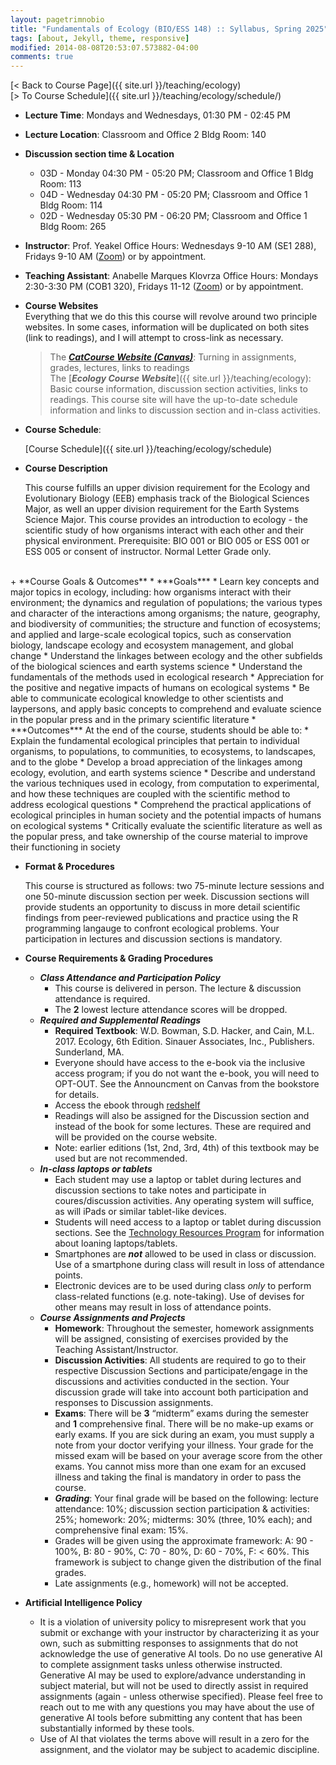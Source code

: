 ```yaml
---
layout: pagetrimnobio
title: "Fundamentals of Ecology (BIO/ESS 148) :: Syllabus, Spring 2025"
tags: [about, Jekyll, theme, responsive]
modified: 2014-08-08T20:53:07.573882-04:00
comments: true
---
```


[< Back to Course Page]({{ site.url }}/teaching/ecology)  
[> To Course Schedule]({{ site.url }}/teaching/ecology/schedule/)


+ **Lecture Time**: Mondays and Wednesdays, 01:30 PM - 02:45 PM    
+ **Lecture Location**: Classroom and Office 2 Bldg Room: 140  
+ **Discussion section time & Location**  
    * 03D - Monday 04:30 PM - 05:20 PM; Classroom and Office 1 Bldg Room: 113  
    * 04D - Wednesday 04:30 PM - 05:20 PM; Classroom and Office 1 Bldg Room: 114  
    * 02D - Wednesday 05:30 PM - 06:20 PM; Classroom and Office 1 Bldg Room: 265  
+ **Instructor**: Prof. Yeakel Office Hours: Wednesdays 9-10 AM (SE1 288), Fridays 9-10 AM ([Zoom](https://ucmerced.zoom.us/j/5384567727)) or by appointment.         
+ **Teaching Assistant**: Anabelle Marques Klovrza Office Hours: Mondays 2:30-3:30 PM (COB1 320), Fridays 11-12 ([Zoom](https://ucmerced.zoom.us/j/86408413320?pwd=z1Zkrnwe9vfZLilptfe2Qkw13Wgjtc.1)) or by appointment.        
+ **Course Websites**  
    Everything that we do this this course will revolve around two principle websites. In some cases, information will be duplicated on both sites (link to readings), and I will attempt to cross-link as necessary.
    > The [***CatCourse Website (Canvas)***](https://catcourses.ucmerced.edu/): Turning in assignments, grades, lectures, links to readings  
    > The [***Ecology Course Website***]({{ site.url }}/teaching/ecology): Basic course information, discussion section activities, links to readings. This course site will have the up-to-date schedule information and links to discussion section and in-class activities.  
+ **Course Schedule**: 

    [Course Schedule]({{ site.url }}/teaching/ecology/schedule)  

+ **Course Description**  

    This course fulfills an upper division requirement for the Ecology and Evolutionary Biology (EEB) emphasis track of the Biological Sciences Major, as well an upper division requirement for the Earth Systems Science Major. This course provides an introduction to ecology - the scientific study of how organisms interact with each other and their physical environment. Prerequisite: BIO 001 or BIO 005 or ESS 001 or ESS 005 or consent of instructor. Normal Letter Grade only.
<br>  
+ **Course Goals & Outcomes**  
    * ***Goals***
        * Learn key concepts and major topics in ecology, including: how organisms interact with their environment; the dynamics and regulation of populations; the various types and character of the interactions among organisms; the nature, geography, and biodiversity of communities; the structure and function of ecosystems; and applied and large-scale ecological topics, such as conservation biology, landscape ecology and ecosystem management, and global change
        * Understand the linkages between ecology and the other subfields of the biological sciences and earth systems science
        * Understand the fundamentals of the methods used in ecological research
        * Appreciation for the positive and negative impacts of humans on ecological systems
        * Be able to communicate ecological knowledge to other scientists and laypersons, and apply basic concepts to comprehend and evaluate science in the popular press and in the primary scientific literature
    * ***Outcomes*** At the end of the course, students should be able to:
        * Explain the fundamental ecological principles that pertain to individual organisms, to populations, to communities, to ecosystems, to landscapes, and to the globe
        * Develop a broad appreciation of the linkages among ecology, evolution, and earth systems science
        * Describe and understand the various techniques used in ecology, from computation to experimental, and how these techniques are coupled with the scientific method to address ecological questions
        * Comprehend the practical applications of ecological principles in human society and the potential impacts of humans on ecological systems
        * Critically evaluate the scientific literature as well as the popular press, and take ownership of the course material to improve their functioning in society

+ **Format & Procedures**  
    
    This course is structured as follows: two 75-minute lecture sessions and one 50-minute discussion section per week. Discussion sections will provide students an opportunity to discuss in more detail scientific findings from peer-reviewed publications and practice using the R programming langauge to confront ecological problems. Your participation in lectures and discussion sections is mandatory.  
<!-- 
    We will also spend a Saturday morning in March exploring the Vernal Pools ecosystem just off campus to apply some of our newly gained ecological knowledge to the field. All students are required to attend and participate. Field observations from the Vernal Pools will be used to write a Field Report towards the end of the semester. -->


+ **Course Requirements & Grading Procedures**  
    * ***Class Attendance and Participation Policy***  
        * This course is delivered in person. The lecture & discussion attendance is required.
        <!-- * Attendance and participation in the discussion section is required and will be a component of the student’s course grade.   -->
        * The **2** lowest lecture attendance scores will be dropped.  
    * ***Required and Supplemental Readings***  
        * **Required Textbook**: W.D. Bowman, S.D. Hacker, and Cain, M.L. 2017. Ecology, 6th Edition. Sinauer Associates, Inc., Publishers. Sunderland, MA.   
        * Everyone should have access to the e-book via the inclusive access program; if you do not want the e-book, you will need to OPT-OUT. See the Announcment on Canvas from the bookstore for details.   
        * Access the ebook through [redshelf](https://brytewave.redshelf.com/)         
        * Readings will also be assigned for the Discussion section and instead of the book for some lectures. These are required and will be provided on the course website.  
        * Note: earlier editions (1st, 2nd, 3rd, 4th) of this textbook may be used but are not recommended.  
    * ***In-class laptops or tablets***   
        * Each student may use a laptop or tablet during lectures and discussion sections to take notes and participate in coures/discussion activities. Any operating system will suffice, as will iPads or similar tablet-like devices.  
        * Students will need access to a laptop or tablet during discussion sections. See the [Technology Resources Program](https://ue.ucmerced.edu/student-resources/technology-resources) for information about loaning laptops/tablets.  
        * Smartphones are ***not*** allowed to be used in class or discussion. Use of a smartphone during class will result in loss of attendance points.  
        * Electronic devices are to be used during class *only* to perform class-related functions (e.g. note-taking). Use of devises for other means may result in loss of attendance points.  
    * ***Course Assignments and Projects***  
        * **Homework**: Throughout the semester,  homework assignments will be assigned, consisting of exercises provided by the Teaching Assistant/Instructor.    
        <!-- * **Quizzes**: Quizzes will be given periodically during the lecture period. They will not necessarily be announced. -->  
        * **Discussion Activities**: All students are required to go to their respective Discussion Sections and participate/engage in the discussions and activities conducted in the section. Your discussion grade will take into account both participation and responses to Discussion assignments.    
        * **Exams**: There will be **3** “midterm” exams during the semester and **1** comprehensive final. There will be no make-up exams or early exams. If you are sick during an exam, you must supply a note from your doctor verifying your illness. Your grade for the missed exam will be based on your average score from the other exams. You cannot miss more than one exam for an excused illness and taking the final is mandatory in order to pass the course.  
        * ***Grading***: Your final grade will be based on the following: lecture attendance: 10%; discussion section participation & activities: 25%; homework: 20%; midterms: 30% (three, 10% each); and comprehensive final exam: 15%.  
        * Grades will be given using the approximate framework: A: 90 - 100%, B: 80 - 90%, C: 70 - 80%, D: 60 - 70%, F: < 60%. This framework is subject to change given the distribution of the final grades.   
        * Late assignments (e.g., homework) will not be accepted.  

+ **Artificial Intelligence Policy**  
    * It is a violation of university policy to misrepresent work that you submit or exchange with your instructor by characterizing it as your own, such as submitting responses to assignments that do not acknowledge the use of generative AI tools. Do no use generative AI to complete assignment tasks unless otherwise instructed. Generative AI may be used to explore/advance understanding in subject material, but will not be used to directly assist in required assignments (again - unless otherwise specified). Please feel free to reach out to me with any questions you may have about the use of generative AI tools before submitting any content that has been substantially informed by these tools.   
    * Use of AI that violates the terms above will result in a zero for the assignment, and the violator may be subject to academic discipline.   